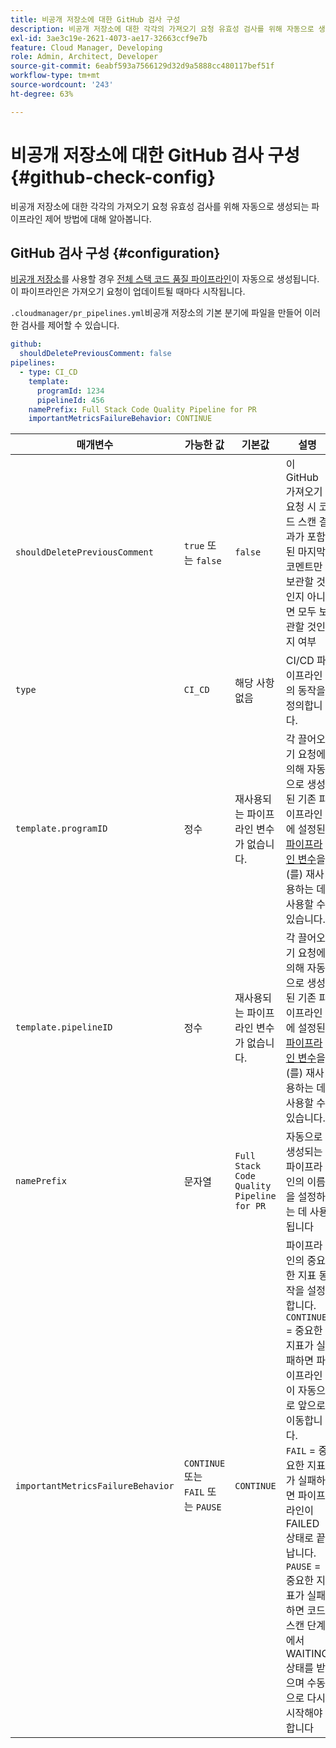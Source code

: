 ```yaml
---
title: 비공개 저장소에 대한 GitHub 검사 구성
description: 비공개 저장소에 대한 각각의 가져오기 요청 유효성 검사를 위해 자동으로 생성되는 파이프라인 제어 방법에 대해 알아봅니다.
exl-id: 3ae3c19e-2621-4073-ae17-32663ccf9e7b
feature: Cloud Manager, Developing
role: Admin, Architect, Developer
source-git-commit: 6eabf593a7566129d32d9a5888cc480117bef51f
workflow-type: tm+mt
source-wordcount: '243'
ht-degree: 63%

---
```


# 비공개 저장소에 대한 GitHub 검사 구성 {#github-check-config}

비공개 저장소에 대한 각각의 가져오기 요청 유효성 검사를 위해 자동으로 생성되는 파이프라인 제어 방법에 대해 알아봅니다.

## GitHub 검사 구성 {#configuration}

[비공개 저장소](private-repositories.md#using)를 사용할 경우 [전체 스택 코드 품질 파이프라인](/help/implementing/cloud-manager/configuring-pipelines/introduction-ci-cd-pipelines.md)이 자동으로 생성됩니다. 이 파이프라인은 가져오기 요청이 업데이트될 때마다 시작됩니다.

`.cloudmanager/pr_pipelines.yml`비공개 저장소의 기본 분기에 파일을 만들어 이러한 검사를 제어할 수 있습니다.

```yaml
github:
  shouldDeletePreviousComment: false
pipelines:
  - type: CI_CD
    template:
      programId: 1234
      pipelineId: 456
    namePrefix: Full Stack Code Quality Pipeline for PR 
    importantMetricsFailureBehavior: CONTINUE
```

| 매개변수 | 가능한 값 | 기본값 | 설명 |
|---|---|---|---|
| `shouldDeletePreviousComment` | `true` 또는 `false` | `false` | 이 GitHub 가져오기 요청 시 코드 스캔 결과가 포함된 마지막 코멘트만 보관할 것인지 아니면 모두 보관할 것인지 여부 |
| `type` | `CI_CD` | 해당 사항 없음 | CI/CD 파이프라인의 동작을 정의합니다. |
| `template.programID` | 정수 | 재사용되는 파이프라인 변수가 없습니다. | 각 끌어오기 요청에 의해 자동으로 생성된 기존 파이프라인에 설정된 [파이프라인 변수](/help/implementing/cloud-manager/configuring-pipelines/pipeline-variables.md)을(를) 재사용하는 데 사용할 수 있습니다. |
| `template.pipelineID` | 정수 | 재사용되는 파이프라인 변수가 없습니다. | 각 끌어오기 요청에 의해 자동으로 생성된 기존 파이프라인에 설정된 [파이프라인 변수](/help/implementing/cloud-manager/configuring-pipelines/pipeline-variables.md)을(를) 재사용하는 데 사용할 수 있습니다. |
| `namePrefix` | 문자열 | `Full Stack Code Quality Pipeline for PR` | 자동으로 생성되는 파이프라인의 이름을 설정하는 데 사용됩니다 |
| `importantMetricsFailureBehavior` | `CONTINUE` 또는 `FAIL` 또는 `PAUSE` | `CONTINUE` | 파이프라인의 중요한 지표 동작을 설정합니다.<br>`CONTINUE` = 중요한 지표가 실패하면 파이프라인이 자동으로 앞으로 이동합니다.<br>`FAIL` = 중요한 지표가 실패하면 파이프라인이 FAILED 상태로 끝납니다.<br>`PAUSE` = 중요한 지표가 실패하면 코드 스캔 단계에서 WAITING 상태를 받으며 수동으로 다시 시작해야 합니다 |
